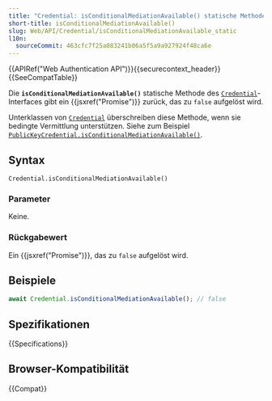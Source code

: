 ```yaml
---
title: "Credential: isConditionalMediationAvailable() statische Methode"
short-title: isConditionalMediationAvailable()
slug: Web/API/Credential/isConditionalMediationAvailable_static
l10n:
  sourceCommit: 463cfc7f25a083241b06a5f5a9a927924f48ca6e
---
```


{{APIRef("Web Authentication API")}}{{securecontext_header}}{{SeeCompatTable}}

Die **`isConditionalMediationAvailable()`** statische Methode des [`Credential`](/de/docs/Web/API/Credential)-Interfaces gibt ein {{jsxref("Promise")}} zurück, das zu `false` aufgelöst wird.

Unterklassen von [`Credential`](/de/docs/Web/API/Credential) überschreiben diese Methode, wenn sie bedingte Vermittlung unterstützen. Siehe zum Beispiel [`PublicKeyCredential.isConditionalMediationAvailable()`](/de/docs/Web/API/PublicKeyCredential/isConditionalMediationAvailable_static).

## Syntax

```js-nolint
Credential.isConditionalMediationAvailable()
```

### Parameter

Keine.

### Rückgabewert

Ein {{jsxref("Promise")}}, das zu `false` aufgelöst wird.

## Beispiele

```js
await Credential.isConditionalMediationAvailable(); // false
```

## Spezifikationen

{{Specifications}}

## Browser-Kompatibilität

{{Compat}}
